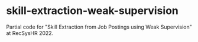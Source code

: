 # skill-extraction-weak-supervision
Partial code for "Skill Extraction from Job Postings using Weak Supervision" at RecSysHR 2022.
